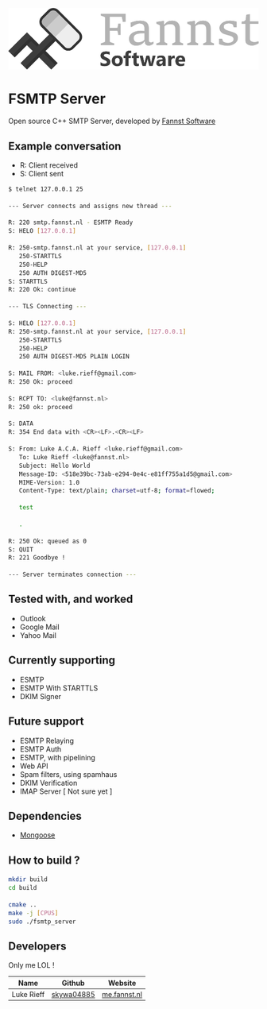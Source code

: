 ![Fannst Banner](static/fannst-banner.png)

# FSMTP Server

Open source C++ SMTP Server, developed by [Fannst Software](https://software.fannst.nl)

## Example conversation
* R: Client received
* S: Client sent

```bash
$ telnet 127.0.0.1 25

--- Server connects and assigns new thread ---

R: 220 smtp.fannst.nl - ESMTP Ready
S: HELO [127.0.0.1]

R: 250-smtp.fannst.nl at your service, [127.0.0.1]
   250-STARTTLS
   250-HELP
   250 AUTH DIGEST-MD5
S: STARTTLS
R: 220 Ok: continue

--- TLS Connecting ---

S: HELO [127.0.0.1]
R: 250-smtp.fannst.nl at your service, [127.0.0.1]
   250-STARTTLS
   250-HELP
   250 AUTH DIGEST-MD5 PLAIN LOGIN

S: MAIL FROM: <luke.rieff@gmail.com>
R: 250 Ok: proceed

S: RCPT TO: <luke@fannst.nl>
R: 250 ok: proceed

S: DATA
R: 354 End data with <CR><LF>.<CR><LF>

S: From: Luke A.C.A. Rieff <luke.rieff@gmail.com>
   To: Luke Rieff <luke@fannst.nl>
   Subject: Hello World
   Message-ID: <518e39bc-73ab-e294-0e4c-e81ff755a1d5@gmail.com>
   MIME-Version: 1.0
   Content-Type: text/plain; charset=utf-8; format=flowed;

   test

   .

R: 250 Ok: queued as 0
S: QUIT
R: 221 Goodbye !

--- Server terminates connection ---
```

## Tested with, and worked

* Outlook
* Google Mail
* Yahoo Mail

## Currently supporting

* ESMTP
* ESMTP With STARTTLS
* DKIM Signer

## Future support

* ESMTP Relaying
* ESMTP Auth
* ESMTP, with pipelining
* Web API
* Spam filters, using spamhaus
* DKIM Verification
* IMAP Server \[ Not sure yet \]

## Dependencies

* [Mongoose](https://github.com/cesanta/mongoose/)

## How to build ?

```bash
mkdir build
cd build

cmake ..
make -j [CPUS]
sudo ./fsmtp_server
```

## Developers

Only me LOL !

|Name          |Github                                         |Website                                  |
|--------------|-----------------------------------------------|-----------------------------------------|
|Luke Rieff    |[skywa04885](https://github.com/skywa04885)    |[me.fannst.nl](https://me.fannst.nl)     |
